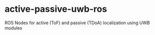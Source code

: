 # active-passive-uwb-ros
ROS Nodes for active (ToF) and passive (TDoA) localization using UWB modules
